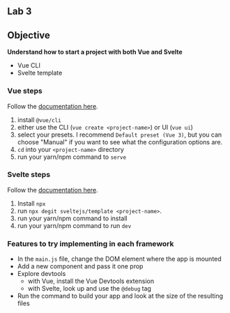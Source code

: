 ## Lab 3

## Objective

**Understand how to start a project with both Vue and Svelte**

- Vue CLI
- Svelte template

### Vue steps

Follow the [documentation here](https://cli.vuejs.org/#getting-started).

1. install `@vue/cli`
2. either use the CLI (`vue create <project-name>`) or UI (`vue ui`)
3. select your presets. I recommend `Default preset (Vue 3)`, but you can choose "Manual" if you want to see what the configuration options are.
4. `cd` into your `<project-name>` directory
5. run your yarn/npm command to `serve`

### Svelte steps

Follow the [documentation here](https://svelte.dev/).

1. Install `npx`
2. run `npx degit sveltejs/template <project-name>`.
3. run your yarn/npm command to install
4. run your yarn/npm command to run `dev`

### Features to try implementing in each framework

- In the `main.js` file, change the DOM element where the app is mounted
- Add a new component and pass it one prop
- Explore devtools
  - with Vue, install the Vue Devtools extension
  - with Svelte, look up and use the `@debug` tag
- Run the command to build your app and look at the size of the resulting files
